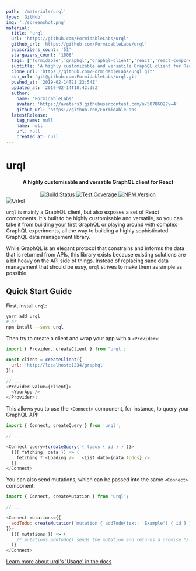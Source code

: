 ```yaml
---
path: '/materials/urql'
type: 'GitHub'
img: './screenshot.png'
material:
  title: 'urql'
  url: 'https://github.com/FormidableLabs/urql'
  github_url: 'https://github.com/FormidableLabs/urql'
  subscribers_count: '51'
  stargazers_count: '1808'
  tags: ['formidable','graphql','graphql-client','react','react-component','reactjs']
  subtitle: 'A highly customizable and versatile GraphQL client for React'
  clone_url: 'https://github.com/FormidableLabs/urql.git'
  ssh_url: 'git@github.com:FormidableLabs/urql.git'
  pushed_at: '2019-02-14T21:23:54Z'
  updated_at: '2019-02-14T18:42:35Z'
  author:
    name: 'FormidableLabs'
    avatar: 'https://avatars3.githubusercontent.com/u/5078602?v=4'
    github_url: 'https://github.com/FormidableLabs'
  latestRelease:
    tag_name: null
    name: null
    url: null
    created_at: null
---
```

# urql

<div align='center'>
  <strong>
    A highly customisable and versatile GraphQL client for React
  </strong>
  <br />
  <br />
  <a href='https://travis-ci.org/FormidableLabs/urql'>
    <img alt='Build Status' src='https://travis-ci.org/FormidableLabs/urql.svg?branch=master' />
  </a>
  <a href='https://coveralls.io/github/FormidableLabs/urql?branch=master'>
    <img alt='Test Coverage' src='https://coveralls.io/repos/github/FormidableLabs/urql/badge.svg?branch=master' />
  </a>
  <a href='https://npmjs.com/package/urql'>
    <img alt='NPM Version' src='https://img.shields.io/npm/v/urql.svg' />
  </a>
</div>

<img alt='Urkel' src='https://images-production.global.ssl.fastly.net/uploads/posts/image/97733/jaleel-white-steve-urkel.jpg' />

`urql` is mainly a GraphQL client, but also exposes a set of React components.
It's built to be highly customisable and versatile, so you can take it from building
your first GraphQL or playing around with complex GraphQL experiments, all the
way to building a highly sophisticated GraphQL data management library.

While GraphQL is an elegant protocol that constrains and informs the data that is returned
from APIs, this library exists because existing solutions are a bit heavy on the API side
of things. Instead of replacing sane data management that should be easy,
`urql` strives to make them as simple as possible.

## Quick Start Guide

First, install `urql`:

```sh
yarn add urql
# or
npm intall --save urql
```

Then try to create a client and wrap your app with a `<Provider>`:

```js
import { Provider, createClient } from 'urql';

const client = createClient({
  url: 'http://localhost:1234/graphql'
});

// ...
<Provider value={client}>
  <YourApp />
</Provider>;
```

This allows you to use the `<Connect>` component, for instance,
to query your GraphQL API:

```js
import { Connect, createQuery } from 'urql';

// ...

<Connect query={createQuery(`{ todos { id } }`)}>
  {({ fetching, data }) => (
    fetching ? <Loading /> : <List data={data.todos} />
  )}
</Connect>
```

You can also send mutations, which can be passed into the same `<Connect>`
component:

```js
import { Connect, createMutation } from 'urql';

// ...

<Connect mutations={{
  addTodo: createMutation(`mutation { addTodo(text: 'Example') { id } }`)
}}>
  {({ mutations }) => (
    /* mutations.addTodo() sends the mutation and returns a promise */
  )}
</Connect>
```

[Learn more about urql's 'Usage' in the docs](./TODO.md)
